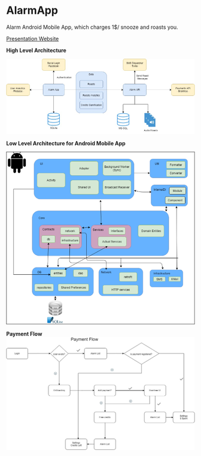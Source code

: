 # AlarmApp
Alarm Android Mobile App, which charges 1$/ snooze and roasts you.

[Presentation Website](https://www.darksheep.app/)

**High Level Architecture**

![High Level Architecture](https://github.com/Ferencz8/AlarmApp/blob/master/docs/AlarmAppHighLevel.jpg)


**Low Level Architecture for Android Mobile App**

![Low Level Architecture](https://github.com/Ferencz8/AlarmApp/blob/master/docs/AlarmAppDiagram.png)

**Payment Flow**
![Payment Flow](https://github.com/Ferencz8/AlarmApp/blob/master/docs/paymentFlowDiagram.jpg)
